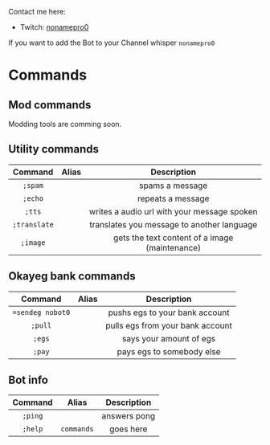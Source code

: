 Contact me here:
* Twitch: [nonamepro0](https://www.twitch.tv/nonamepro0)

If you want to add the Bot to your Channel whisper `nonamepro0`

# Commands

## Mod commands
Modding tools are comming soon.

## Utility commands
|   Command   | Alias  | Description  |
|:-----------:|:-----------:|:------------:|
| `;spam`      |  | spams a message |
| `;echo`      |  | repeats a message |
| `;tts`       |  | writes a audio url with your message spoken |
| `;translate` |  | translates you message to another language |
| `;image`     |  | gets the text content of a image (maintenance)|

## Okayeg bank commands
|   Command   | Alias  | Description  |
|:-----------:|:-----------:|:------------:|
| `=sendeg nobot0`|  | pushs egs to your bank account |
| `;pull`      |  | pulls egs from your bank account |
| `;egs`      |  | says your amount of egs |
| `;pay`      |  | pays egs to somebody else |

## Bot info
|   Command   | Alias  | Description  |
|:-----------:|:-----------:|:------------:|
| `;ping`      |  | answers pong |
| `;help`      | `commands` | goes here |
